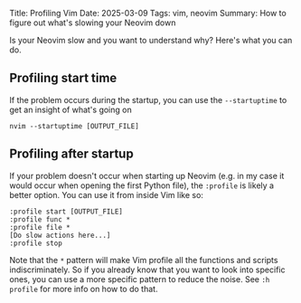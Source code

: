 Title: Profiling Vim
Date: 2025-03-09
Tags: vim, neovim
Summary: How to figure out what's slowing your Neovim down

Is your Neovim slow and you want to understand why? Here's what you can do.

## Profiling start time

If the problem occurs during the startup, you can use the `--startuptime` to get an insight of what's going on

```
nvim --startuptime [OUTPUT_FILE]
```

## Profiling after startup

If your problem doesn't occur when starting up Neovim (e.g. in my case it would occur when opening the first Python file), the `:profile` is likely a better option. You can use it from inside Vim like so:

```
:profile start [OUTPUT_FILE]
:profile func *
:profile file *
[Do slow actions here...]
:profile stop
```

Note that the `*` pattern will make Vim profile all the functions and scripts indiscriminately. So if you already know that you want to look into specific ones, you can use a more specific pattern to reduce the noise. See `:h profile` for more info on how to do that.
